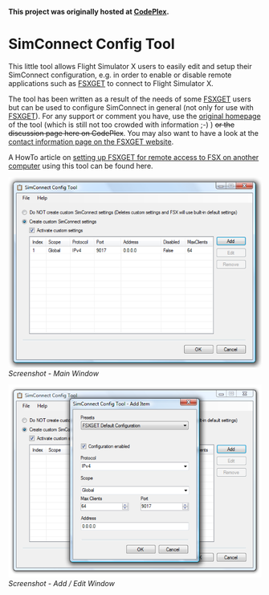 **This project was originally hosted at [CodePlex](https://simconnectconfigtool.codeplex.com/).**

# SimConnect Config Tool

This little tool allows Flight Simulator X users to easily edit and setup their SimConnect configuration, e.g. in order to enable or disable remote applications such as [FSXGET](http://www.juergentreml.de/fsxget) to connect to Flight Simulator X.

The tool has been written as a result of the needs of some [FSXGET](http://www.juergentreml.de/fsxget) users but can be used to configure SimConnect in general (not only for use with [FSXGET](http://www.juergentreml.de/fsxget)). For any support or comment you have, use the [original homepage](http://www.juergentreml.de/simconnectconfigtool) of the tool (which is still not too crowded with information ;-) ) <strike>or the discussion page here on CodePlex</strike>. You may also want to have a look at the [contact information page on the FSXGET website](https://github.com/jtreml/fsxget/wiki/Contact-&-Support).

A HowTo article on [setting up FSXGET for remote access to FSX on another computer](https://github.com/jtreml/fsxget/wiki/HowTo---SimConnect-Network-Configuration) using this tool can be found here.

![](screenshot01.png)
_Screenshot - Main Window_

![](screenshot02.png)
_Screenshot - Add / Edit Window_
